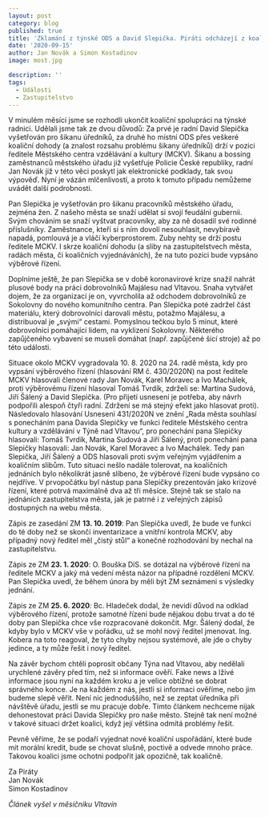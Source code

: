 ```yaml
---
layout: post
category: blog
published: true
title: 'Zklamání z týnské ODS a David Slepička. Piráti odcházejí z koalice'
date: '2020-09-15'
author: Jan Novák a Simon Kostadinov
image: most.jpg

description: ''
tags:
  - Události
  - Zastupitelstvo
---
```

V minulém měsíci jsme se rozhodli ukončit koaliční spolupráci na týnské radnici. Udělali jsme tak ze dvou důvodů: Za prvé je radní David Slepička vyšetřován pro šikanu úředníků, za druhé ho místní ODS přes veškeré koaliční dohody (a znalost rozsahu problému šikany úředníků) drží v pozici ředitele Městského centra vzdělávání a kultury (MCKV). Šikanu a bossing zaměstnanců městského úřadu již vyšetřuje Policie České republiky, radní Jan Novák již v této věci poskytl jak elektronické podklady, tak svou výpověď. Nyní je vázán mlčenlivostí, a proto k tomuto případu nemůžeme uvádět další podrobnosti.

Pan Slepička je vyšetřován pro šikanu pracovníků městského úřadu, zejména žen. Z našeho města se snaží udělat si svojí feudální gubernii. Svým chováním se snaží vyštvat pracovníky, aby za ně dosadil své rodinné příslušníky. Zaměstnance, kteří si s ním dovolí nesouhlasit, nevybíravě napadá, pomlouvá je a vláčí kyberprostorem. Zuby nehty se drží postu ředitele MCKV. I skrze koaliční dohodu (a sliby na zastupitelstvech města, radách města, či koaličních vyjednáváních), že na tuto pozici bude vypsáno výběrové řízení.

Doplníme ještě, že pan Slepička se v době koronavirové krize snažil nahrát plusové body na práci dobrovolníků Majálesu nad Vltavou. Snaha vytvářet dojem, že za organizací je on, vyvrcholila až odchodem dobrovolníků ze Sokolovny do nového komunitního centra. Pan Slepička poté zadržel část materiálu, který dobrovolníci darovali městu, potažmo Majálesu, a distribuoval je „svými“ cestami. Pomyslnou tečkou bylo 5 minut, které dobrovolníci pomáhající lidem, na vyklizení Sokolovny. Některého zapůjčeného vybavení se museli domáhat (např. zapůjčené šicí stroje) až po této události.

Situace okolo MCKV vygradovala 10. 8. 2020 na 24. radě města, kdy pro vypsání výběrového řízení (hlasování RM č. 430/2020N) na post ředitele MCKV hlasovali členové rady Jan Novák, Karel Moravec a Ivo Machálek, proti výběrovému řízení hlasoval Tomáš Tvrdík, zdrželi se: Martina Sudová, Jiří Šálený a David Slepička. (Pro přijetí usnesení je potřeba, aby návrh podpořili alespoň čtyři radní. Zdržení se má stejný efekt jako hlasovat proti). Následovalo hlasování Usnesení 431/2020N ve znění „Rada města souhlasí s ponecháním pana Davida Slepičky ve funkci ředitele Městského centra kultury a vzdělávání v Týně nad Vltavou“, pro ponechání pana Slepičky hlasovali: Tomáš Tvrdík, Martina Sudová a Jiří Šálený, proti ponechání pana Slepičky hlasovali: Jan Novák, Karel Moravec a Ivo Machálek. Tedy pan Slepička, Jiří Šálený a ODS hlasovali proti svým veřejným vyjádřením a koaličním slibům. Tuto situaci nešlo nadále tolerovat, na koaličních jednáních bylo několikrát jasně slíbeno, že výběrové řízení bude vypsáno co nejdříve. V prvopočátku byl nástup pana Slepičky prezentován jako krizové řízení, které potrvá maximálně dva až tři měsíce. Stejně tak se stalo na jednáních zastupitelstva města, jak je patrné i z veřejných zápisů dostupných na webu města.

Zápis ze zasedání ZM **13. 10. 2019**: Pan Slepička uvedl, že bude ve funkci do té doby než se skončí inventarizace a vnitřní kontrola MCKV, aby případný nový ředitel měl „čistý stůl“ a konečné rozhodování by nechal na zastupitelstvu.

Zápis ze ZM **23. 1. 2020**: O. Bouška DiS. se dotázal na výběrové řízení na ředitele MCKV a jaký má vedení města názor na případné rozdělení MCKV. Pan Slepička uvedl, že během února by měli být ZM seznámeni s výsledky jednání.

Zápis ze ZM **25. 6. 2020**: Bc. Hladeček dodal, že nevidí důvod na odklad výběrového řízení, protože samotné řízení bude nějakou dobu trvat a do té doby pan Slepička chce vše rozpracované dokončit. Mgr. Šálený dodal, že kdyby bylo v MCKV vše v pořádku, už se mohl nový ředitel jmenovat. Ing. Kobera na toto reagoval, že tyto chyby nejsou systémové, ale jde o chyby jedince, a ty může řešit i nový ředitel.

Na závěr bychom chtěli poprosit občany Týna nad Vltavou, aby nedělali urychlené závěry před tím, než si informace ověří. Fake news a lživé informace jsou nyní na každém kroku a je velice obtížné se dobrat správného konce. Je na každém z nás, jestli si informaci ověříme,  nebo jim budeme slepě věřit. Není nic jednoduššího, než se zeptat úředníka při návštěvě úřadu, jestli se mu pracuje dobře. Tímto článkem nechceme nijak dehonestovat práci Davida Slepičky pro naše město. Stejně tak není možné v takové situaci držet koalici, když její většina odmítá problémy řešit.

Pevně věříme, že se podaří vyjednat nové koaliční uspořádání, které bude mít morální kredit, bude se chovat slušně, poctivě a odvede mnoho práce. Takovou koalici jsme ochotni podpořit jak opozičně, tak koaličně.

Za Piráty  
Jan Novák  
Simon Kostadinov

*Článek vyšel v měsíčníku Vltavín*

